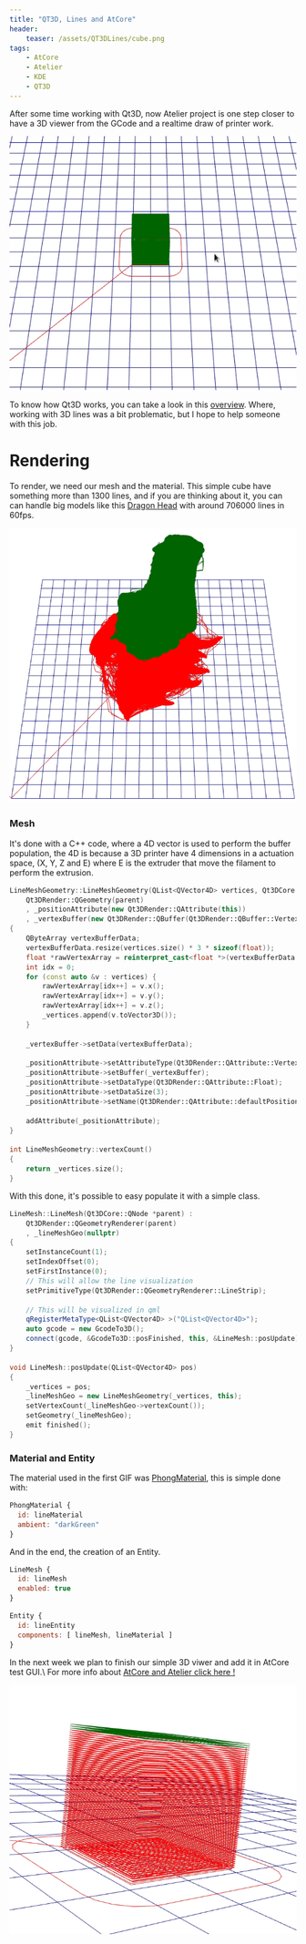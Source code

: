 ```yaml
---
title: "QT3D, Lines and AtCore"
header:
    teaser: /assets/QT3DLines/cube.png
tags:
    - AtCore
    - Atelier
    - KDE
    - QT3D
---
```


After some time working with Qt3D, now Atelier project is one step closer to have a 3D viewer from the GCode and a realtime draw of printer work.

![3D draw with lines](/assets/QT3DLines/atcore.gif)

To know how Qt3D works, you can take a look in this [overview](https://doc.qt.io/qt-5/qt3d-overview.html). Where, working with 3D lines was a bit problematic, but I hope to help someone with this job.

# Rendering

To render, we need our mesh and the material. This simple cube have something more than 1300 lines, and if you are thinking about it, you can can handle big models like this [Dragon Head](https://www.thingiverse.com/thing:51415) with around 706000 lines in 60fps.

![dragon](/assets/QT3DLines/dragon.png)

### Mesh

It's done with a C++ code, where a 4D vector is used to perform the buffer population, the 4D is because a 3D printer have 4 dimensions in a actuation space, (X, Y, Z and E) where E is the extruder that move the filament to perform the extrusion.

```cpp
LineMeshGeometry::LineMeshGeometry(QList<QVector4D> vertices, Qt3DCore::QNode *parent) :
    Qt3DRender::QGeometry(parent)
    , _positionAttribute(new Qt3DRender::QAttribute(this))
    , _vertexBuffer(new Qt3DRender::QBuffer(Qt3DRender::QBuffer::VertexBuffer, this))
{
    QByteArray vertexBufferData;
    vertexBufferData.resize(vertices.size() * 3 * sizeof(float));
    float *rawVertexArray = reinterpret_cast<float *>(vertexBufferData.data());
    int idx = 0;
    for (const auto &v : vertices) {
        rawVertexArray[idx++] = v.x();
        rawVertexArray[idx++] = v.y();
        rawVertexArray[idx++] = v.z();
        _vertices.append(v.toVector3D());
    }

    _vertexBuffer->setData(vertexBufferData);

    _positionAttribute->setAttributeType(Qt3DRender::QAttribute::VertexAttribute);
    _positionAttribute->setBuffer(_vertexBuffer);
    _positionAttribute->setDataType(Qt3DRender::QAttribute::Float);
    _positionAttribute->setDataSize(3);
    _positionAttribute->setName(Qt3DRender::QAttribute::defaultPositionAttributeName());

    addAttribute(_positionAttribute);
}

int LineMeshGeometry::vertexCount()
{
    return _vertices.size();
}
```

With this done, it's possible to easy populate it with a simple class.

```cpp
LineMesh::LineMesh(Qt3DCore::QNode *parent) :
    Qt3DRender::QGeometryRenderer(parent)
    , _lineMeshGeo(nullptr)
{
    setInstanceCount(1);
    setIndexOffset(0);
    setFirstInstance(0);
    // This will allow the line visualization
    setPrimitiveType(Qt3DRender::QGeometryRenderer::LineStrip);

    // This will be visualized in qml
    qRegisterMetaType<QList<QVector4D> >("QList<QVector4D>");
    auto gcode = new GcodeTo3D();
    connect(gcode, &GcodeTo3D::posFinished, this, &LineMesh::posUpdate);
}

void LineMesh::posUpdate(QList<QVector4D> pos)
{
    _vertices = pos;
    _lineMeshGeo = new LineMeshGeometry(_vertices, this);
    setVertexCount(_lineMeshGeo->vertexCount());
    setGeometry(_lineMeshGeo);
    emit finished();
}
```

### Material and Entity
The material used in the first GIF was [PhongMaterial](https://doc.qt.io/qt-5/qml-qt3d-extras-phongmaterial.html), this is simple done with:

```qml
PhongMaterial {
  id: lineMaterial
  ambient: "darkGreen"
}
```

And in the end, the creation of an Entity.

```qml
LineMesh {
  id: lineMesh
  enabled: true
}
```

```qml
Entity {
  id: lineEntity
  components: [ lineMesh, lineMaterial ]
}
```

In the next week we plan to finish our simple 3D viwer and add it in AtCore test GUI.\\
For more info about [AtCore and Atelier click here !](https://github.com/kde/atcore)

![Cube 2](/assets/QT3DLines/cube2.png)